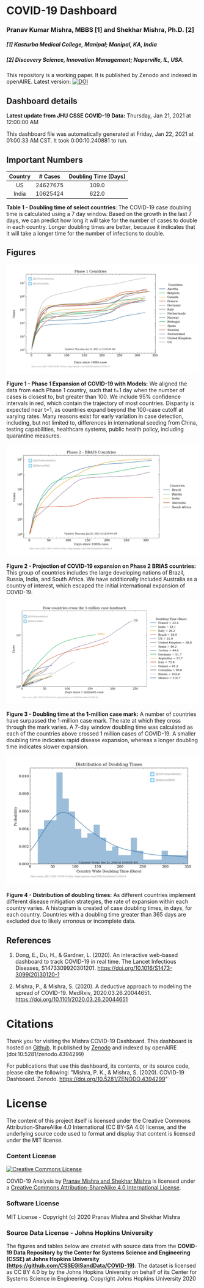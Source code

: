 
COVID-19 Dashboard
==================
  
### Pranav Kumar Mishra, MBBS [1] and Shekhar Mishra, Ph.D. [2]  
##### [1] Kasturba Medical College, Manipal; Manipal, KA, India  
##### [2] Discovery Science, Innovation Management; Naperville, IL, USA.



  
This repository is a working paper. It is published by Zenodo and indexed in openAIRE. Latest version: [![DOI](https://zenodo.org/badge/287867933.svg)](https://zenodo.org/badge/latestdoi/287867933)  
## Dashboard details  
**Latest update from JHU CSSE COVID-19 Data:** Thursday, Jan 21, 2021 at 12:00:00 AM 

  
This dashboard file was automatically generated at Friday, Jan 22, 2021 at 01:00:33 AM CST. It took 0:00:10.240881 to run.  
## Important Numbers
  
|**Country**|**# Cases**|**Doubling Time (Days)**  
| :----------:  | :----------:  | :----------:  |  
US |24627675 | 109.0  
India |10625424 | 622.0

**Table 1 - Doubling time of select countries**: The COVID-19 case doubling time is calculated using a 7 day window. Based on the growth in the last 7 days, we can predict how long it will take for the number of cases to double in each country. Longer doubling times are better, because it indicates that it will take a longer time for the number of infections to double.  

  

  
## Figures

![Phase 1 Countries](https://github.com/pranavmishra90/COVID-19/blob/master/Figures/Phase_1_Countries.jpg) 

**Figure 1 - Phase 1 Expansion of COVID-19 with Models:** We aligned the data from each Phase 1 country, such that t=1 day when the number of cases is closest to, but greater than 100. We include 95% confidence intervals in red, which contain the trajectory of most countries. Disparity is expected near t=1, as countries expand beyond the 100-case cutoff at varying rates. Many reasons exist for early variation in case detection, including, but not limited to, differences in international seeding from China, testing capabilities, healthcare systems, public health policy, including quarantine measures.

![Phase 2 BRIAS Countries](https://github.com/pranavmishra90/COVID-19/blob/master/Figures/Phase_2_BRIAS_Countries.jpg) 

**Figure 2 - Projection of COVID-19 expansion on Phase 2 BRIAS countries:** This group of countries includes the large developing nations of Brazil, Russia, India, and South Africa. We have additionally included Australia as a country of interest, which escaped the initial international expansion of COVID-19.

![Doubling Time when crossing 1M cases](https://github.com/pranavmishra90/COVID-19/blob/master/Figures/Doubling_time_when_crossing_1M_cases.jpg) 

**Figure 3 - Doubling time at the 1-million case mark:** A number of countries have surpassed the 1-million case mark. The rate at which they cross through the mark varies. A 7-day window doubling time was calculated as each of the countries above crossed 1 million cases of COVID-19. A smaller doubling time indicates rapid disease expansion, whereas a longer doubling time indicates slower expansion.

![Doubling Time Histogram](https://github.com/pranavmishra90/COVID-19/blob/master/Figures/Doubling_time_histogram_(latest).jpg) 

**Figure 4 - Distribution of doubling times:** As different countries implement different disease mitigation strategies, the rate of expansion within each country varies. A histogram is created of case doubling times, in days, for each country. Countries with a doubling time greater than 365 days are excluded due to likely erronous or incomplete data.  
## References

1. Dong, E., Du, H., & Gardner, L. (2020). An interactive web-based dashboard to track COVID-19 in real time. The Lancet Infectious Diseases, S1473309920301201. https://doi.org/10.1016/S1473-3099(20)30120-1

2. Mishra, P., & Mishra, S. (2020). A deductive approach to modeling the spread of COVID-19. MedRxiv, 2020.03.26.20044651. https://doi.org/10.1101/2020.03.26.20044651  
# Citations  
Thank you for visiting the Mishra COVID-19 Dashboard. This dashboard is hosted on [Github](https://github.com/pranavmishra90/COVID-19). It published by [Zenodo](https://zenodo.org/record/4394299) and indexed by openAIRE (doi:10.5281/zenodo.4394299)  
  
For publications that use this dashboard, its contents, or its source code, please cite the following: "Mishra, P. K., & Mishra, S. (2020). COVID-19 Dashboard. Zenodo. https://doi.org/10.5281/ZENODO.4394299"  
# License  
The content of this project itself is licensed under the Creative Commons Attribution-ShareAlike 4.0 International (CC BY-SA 4.0) license, and the underlying source code used to format and display that content is licensed under the MIT license.  
### Content License  

 
  [![Creative Commons License](https://i.creativecommons.org/l/by-sa/4.0/88x31.png)](http://creativecommons.org/licenses/by-sa/4.0/) 
 
 
 <span xmlns:dct="http://purl.org/dc/terms/" property="dct:title">COVID-19 Analysis</span> by [Pranav Mishra and Shekhar Mishra](https://github.com/pranavmishra90/COVID-19) is licensed under a [Creative Commons Attribution-ShareAlike 4.0 International License](http://creativecommons.org/licenses/by-sa/4.0/).  
### Software License  
MIT License - Copyright (c) 2020 Pranav Mishra and Shekhar Mishra  
### Source Data License - Johns Hopkins University

  
The figures and tables below are created with source data from the **COVID-19 Data Repository by the Center for Systems Science and Engineering (CSSE) at Johns Hopkins University (https://github.com/CSSEGISandData/COVID-19)**. The dataset is licensed as CC BY 4.0 by by the Johns Hopkins University on behalf of its Center for Systems Science in Engineering. Copyright Johns Hopkins University 2020  
<img referrerpolicy="no-referrer-when-downgrade" src="https://matomo.drpranavmishra.com/matomo.php?idsite=3&amp;rec=1&amp;action_name=COVID-19+Respository" style="border:0" alt="" />